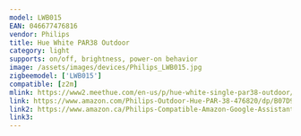 ```yaml
---
model: LWB015
EAN: 046677476816 
vendor: Philips 
title: Hue White PAR38 Outdoor
category: light
supports: on/off, brightness, power-on behavior
image: /assets/images/devices/Philips_LWB015.jpg
zigbeemodel: ['LWB015']
compatible: [z2m]
mlink: https://www2.meethue.com/en-us/p/hue-white-single-par38-outdoor/046677476816
link: https://www.amazon.com/Philips-Outdoor-Hue-PAR-38-476820/dp/B07D9XL641
link2: https://www.amazon.ca/Philips-Compatible-Amazon-Google-Assistant/dp/B07DBMBCVK/
link3: 
---
```

